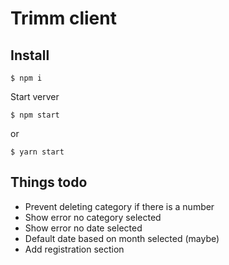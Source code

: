 # Trimm client

## Install

```
$ npm i
```

Start verver

```
$ npm start
```

or

```
$ yarn start
```

## Things todo
- Prevent deleting category if there is a number
- Show error no category selected
- Show error no date selected
- Default date based on month selected (maybe)
- Add registration section